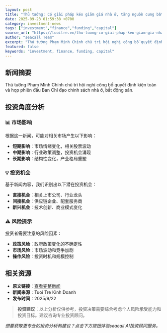 ```yaml
---
layout: post
title: "Thủ tướng: Có giải pháp kéo giảm giá nhà ở, tăng nguồn cung bất động sản"
date: 2025-09-23 01:59:38 +0700
category: investment-news
tags: ["investment","finance","funding","capital"]
source_url: "https://tuoitre.vn/thu-tuong-co-giai-phap-keo-giam-gia-nha-o-tang-nguon-cung-bat-dong-san-2025092220093202.htm"
author: "seacall Team"
excerpt: "Thủ tướng Phạm Minh Chính chủ trì hội nghị công bố quyết định kiện toàn và họp phiên đầu Ban Chỉ đạo chính sách nhà ở, bất động sản...."
featured: false
keywords: "investment, finance, funding, capital"
---
```


## 新闻摘要

Thủ tướng Phạm Minh Chính chủ trì hội nghị công bố quyết định kiện toàn và họp phiên đầu Ban Chỉ đạo chính sách nhà ở, bất động sản.

## 投资角度分析

### 📊 市场影响
根据这一新闻，可能对相关市场产生以下影响：
- **短期影响**：市场情绪变化，相关股票波动
- **中期影响**：行业政策调整，投资机会涌现
- **长期影响**：结构性变化，产业格局重塑

### 💡 投资机会
基于新闻内容，我们识别出以下潜在投资机会：
- **直接机会**：相关上市公司、行业龙头
- **间接机会**：供应链企业、配套服务商
- **新兴机会**：技术创新、商业模式变化

### ⚠️ 风险提示
投资者需要注意的风险因素：
- **政策风险**：政府政策变化的不确定性
- **市场风险**：市场波动和竞争加剧
- **操作风险**：投资时机和规模控制

## 相关资源

- **原文链接**：[查看完整新闻](https://tuoitre.vn/thu-tuong-co-giai-phap-keo-giam-gia-nha-o-tang-nguon-cung-bat-dong-san-2025092220093202.htm)
- **新闻来源**：Tuoi Tre Kinh Doanh
- **发布时间**：2025/9/22

> **投资建议**：以上分析仅供参考，投资决策需要综合考虑个人风险承受能力和投资目标。建议咨询专业投资顾问。

*想要获取更专业的投资分析和建议？点击下方按钮体验seacall AI投资顾问服务。*